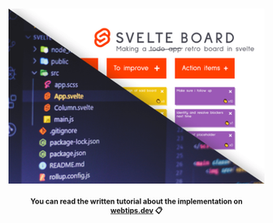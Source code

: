 <h1 align="center">
    <img src="svelte.png" alt="Create a retro board in Svelte" />
</h1>
<h4 align="center">You can read the written tutorial about the implementation on <strong><a href="https://www.webtips.dev/svelte-3">webtips.dev</a></strong> 📋</h4>
